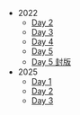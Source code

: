-   2022
    -   [Day 2](https://sorahisa-rank.github.io/ioncamp/2022/day2/ranking/)
    -   [Day 3](https://sorahisa-rank.github.io/ioncamp/2022/day3/ranking/)
    -   [Day 4](https://sorahisa-rank.github.io/ioncamp/2022/day4/ranking/)
    -   [Day 5](https://sorahisa-rank.github.io/ioncamp/2022/day5/ranking/)
    -   [Day 5 封版](https://sorahisa-rank.github.io/ioncamp/2022/day5/frozen/ranking/)
-   2025
    -   [Day 1](https://sorahisa-rank.github.io/ioncamp/2025/day1/ranking/)
    -   [Day 2](https://sorahisa-rank.github.io/ioncamp/2025/day2/ranking/)
    -   [Day 3](https://sorahisa-rank.github.io/ioncamp/2025/day3/ranking/)

